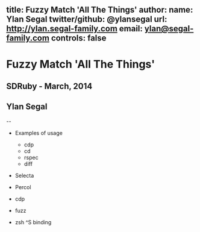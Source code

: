 title: Fuzzy Match 'All The Things'
author:
  name: Ylan Segal
  twitter/github: @ylansegal
  url: http://ylan.segal-family.com
  email: ylan@segal-family.com
controls: false
--

# Fuzzy Match 'All The Things'

## SDRuby - March, 2014

## Ylan Segal

--

- Examples of usage
  - cdp
  - cd
  - rspec
  - diff

- Selecta
- Percol
- cdp
- fuzz
- zsh ^S binding
